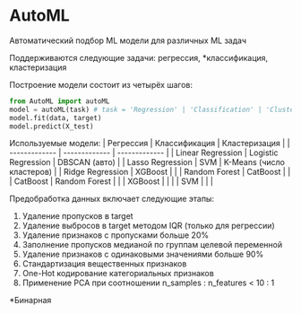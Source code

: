 # AutoML
Автоматический подбор ML модели для различных ML задач

Поддерживаются следующие задачи: регрессия, *классификация, кластеризация

Построение модели состоит из четырёх шагов:

```python
from AutoML import autoML
model = autoML(task) # task = 'Regression' | 'Classification' | 'Clusterization'
model.fit(data, target)
model.predict(X_test)
```


Используемые модели:
| Регрессия         | Классификация       | Кластеризация             |
| -------------     | -------------       | -------------             |
| Linear Regression | Logistic Regression | DBSCAN (авто)             |
| Lasso Regression  | SVM                 | K-Means (число кластеров) |
| Ridge Regression  | XGBoost             |                           |
| Random Forest     | CatBoost            |                           |
| CatBoost          | Random Forest       |                           |
| XGBoost           |                     |                           |
| SVM               |                     |                           |

Предобработка данных включает следующие этапы:
1) Удаление пропусков в target
2) Удаление выбросов в target методом IQR (только для регрессии)
3) Удаление признаков с пропусками больше 20%
4) Заполнение пропусков медианой по группам целевой переменной
5) Удаление признаков с одинаковыми значениями больше 90%
6) Стандартизация вещественных признаков
7) One-Hot кодирование категориальных признаков
8) Применение PCA при соотношении n_samples : n_features < 10 : 1

*Бинарная
